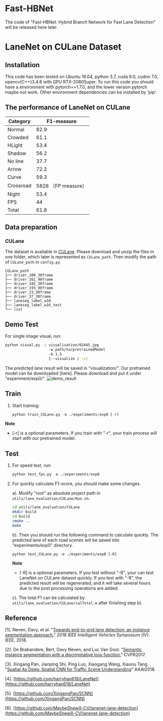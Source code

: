 # Fast-HBNet
The code of "Fast-HBNet: Hybrid Branch Network for Fast Lane Detection" will be released here later.


# LaneNet on CULane Dataset

## Installation

This code has been tested on Ubuntu 16.04, python 3.7, cuda 9.0, cudnn 7.0, opencv(C++)3.4.8 with GPU RTX-2080Super. To run this code you should have a environment with pytorch==1.7.0, and the lower version pytorch maybe not work. Other environment dependencies can be installed by 'pip'.

## The performance of LaneNet on CULane
| Category  | F1-measure          |
| --------- | ------------------- |
| Normal    | 82.9                |
| Crowded   | 61.1                |
| HLight    | 53.4                |
| Shadow    | 56.2                |
| No line   | 37.7                |
| Arrow     | 72.2                |
| Curve     | 59.3                |
| Crossroad | 5828 （FP measure） |
| Night     | 53.4                |
| FPS       | 44                  |
| Total     | 61.8                |

## Data preparation

### CULane

The dataset is available in [CULane](https://xingangpan.github.io/projects/CULane.html). Please download and unzip the files in one folder, which later is represented as `CULane_path`.  Then modify the path of `CULane_path` in `config.py`.
```
CULane_path
├── driver_100_30frame
├── driver_161_90frame
├── driver_182_30frame
├── driver_193_90frame
├── driver_23_30frame
├── driver_37_30frame
├── laneseg_label_w16
├── laneseg_label_w16_test
└── list
```

## Demo Test

For single image visual, run:

```Bash
python visual.py -i visualization/02445.jpg 
                    -w path/to/pretrainedModel
                    -b 1.5
                    [--visualize / -v]
```

The predicted lane result will be saved in "visualization/". Our pretrained model can be downloaded [here].  Please download and put it under "experiment/exp0/".
![](LaneNetonCULane/visualization/02245_result.jpg "demo_result")



## Train 

1. Start training:

   ```python
   python train_CULane.py -e ./experiments/exp0 [-r]
   ```
  **Note**


  - [-r] is a optional parameters. If you train with "-r", your train process will start with our pretrained model.

   
## Test 

1. For speed test, run:
   ```python
   python test_fps.py -e ./experiments/exp0
   ```

2. For quickly calculate F1-score, you should make some changes.

   a). Modify "root" as absolute project path in `utils/lane_evaluation/CULane/Run.sh`.
   ```bash
   cd utils/lane_evaluation/CULane
   mkdir build 
   cd build
   cmake ..
   make
   ```
   b). Then you should run the following command to calculate quickly. The predicted lane of each road scenes will be saved into "experiments/exp0" directory.
   ``` shell
   python test_CULane.py -e ./experiments/exp0 [-R]
   ```
    **Note**


    - [-R] is a optional parameters. If you test without "-R", your can test LaneNet on CULane dataset quickly. If you test with "-R", the predicted result will be regenerated, and it will take several hours due to the post processing operations are added.

   c). The total F1 can be calculated by `utils/lane_evaluation/CULane/calTotal.m` after finishing step b).



## Reference

[1]. Neven, Davy, et al. "[Towards end-to-end lane detection: an instance segmentation approach.](https://arxiv.org/pdf/1802.05591.pdf)" *2018 IEEE Intelligent Vehicles Symposium (IV)*. IEEE, 2018.

[2]. De Brabandere, Bert, Davy Neven, and Luc Van Gool. "[Semantic instance segmentation with a discriminative loss function.](https://arxiv.org/pdf/1708.02551.pdf)" CVPR2017.

[3]. Xingang Pan, Jianping Shi, Ping Luo, Xiaogang Wang, Xiaoou Tang. "[Spatial As Deep: Spatial CNN for Traffic Scene Understanding](https://arxiv.org/abs/1712.06080)" AAAI2018.

[4]. [https://github.com/harryhan618/LaneNet](https://github.com/harryhan618/LaneNet)

[5]. [https://github.com/XingangPan/SCNN](https://github.com/XingangPan/SCNN)

[6]. [https://github.com/MaybeShewill-CV/lanenet-lane-detection](https://github.com/MaybeShewill-CV/lanenet-lane-detection)





